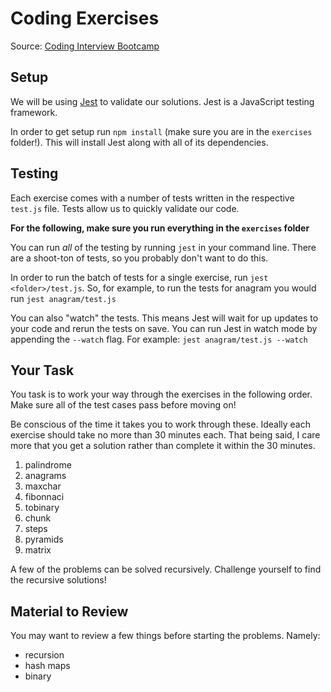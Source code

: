 # Coding Exercises

Source: [Coding Interview Bootcamp](https://www.udemy.com/coding-interview-bootcamp-algorithms-and-data-structure)

## Setup

We will be using [Jest](https://jestjs.io/) to validate our solutions.
Jest is a JavaScript testing framework.

In order to get setup run `npm install` (make sure you are in the `exercises` folder!). This will install Jest along with all of its dependencies.

## Testing

Each exercise comes with a number of tests written in the respective `test.js` file.
Tests allow us to quickly validate our code.

**For the following, make sure you run everything in the `exercises` folder**

You can run _all_ of the testing by running `jest` in your command line.
There are a shoot-ton of tests, so you probably don't want to do this.

In order to run the batch of tests for a single exercise, run `jest <folder>/test.js`. So, for example, to run the tests for anagram you would run `jest anagram/test.js`

You can also "watch" the tests. This means Jest will wait for up updates to your code and rerun the tests on save.
You can run Jest in watch mode by appending the `--watch` flag. For example: `jest anagram/test.js --watch`

## Your Task

You task is to work your way through the exercises in the following order.
Make sure all of the test cases pass before moving on!

Be conscious of the time it takes you to work through these.
Ideally each exercise should take no more than 30 minutes each.
That being said, I care more that you get a solution rather than complete it within the 30 minutes.

1. palindrome
2. anagrams
3. maxchar
4. fibonnaci
5. tobinary
6. chunk
7. steps
8. pyramids
9. matrix

A few of the problems can be solved recursively. Challenge yourself to find the recursive solutions!

## Material to Review

You may want to review a few things before starting the problems.
Namely:

- recursion
- hash maps
- binary
